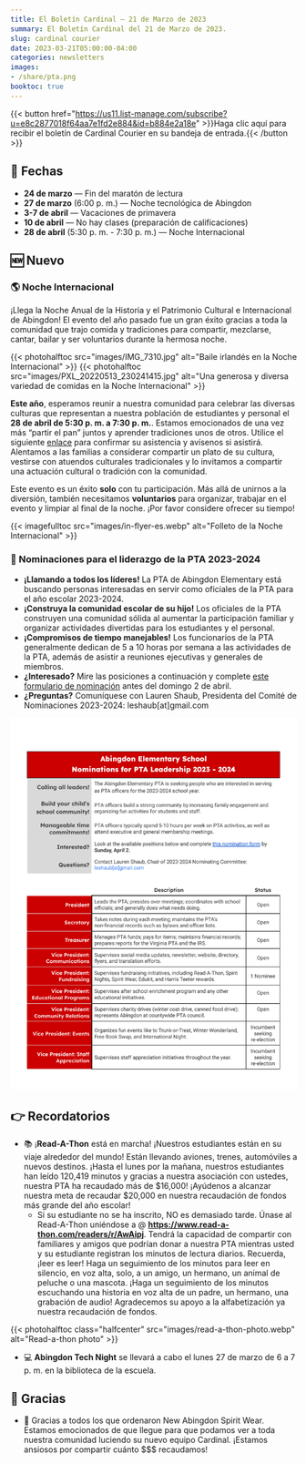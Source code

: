 ```yaml
---
title: El Boletín Cardinal — 21 de Marzo de 2023
summary: El Boletín Cardinal del 21 de Marzo de 2023.
slug: cardinal courier
date: 2023-03-21T05:00:00-04:00
categories: newsletters
images: 
- /share/pta.png
booktoc: true
---
```


{{< button href="https://us11.list-manage.com/subscribe?u=e8c2877018f64aa7e1fd2e884&id=b884e2a18e" >}}Haga clic aquí para recibir el boletín de Cardinal Courier en su bandeja de entrada.{{< /button >}}

## 📅 Fechas

- **24 de marzo** — Fin del maratón de lectura
- **27 de marzo** (6:00 p. m.) — Noche tecnológica de Abingdon
- **3-7 de abril** — Vacaciones de primavera
- **10 de abril** — No hay clases (preparación de calificaciones)
- **28 de abril** (5:30 p. m. - 7:30 p. m.) — Noche Internacional

## 🆕 Nuevo

### 🌎 Noche Internacional

¡Llega la Noche Anual de la Historia y el Patrimonio Cultural e Internacional de Abingdon! El evento del año pasado fue un gran éxito gracias a toda la comunidad que trajo comida y tradiciones para compartir, mezclarse, cantar, bailar y ser voluntarios durante la hermosa noche.

{{< photohalftoc src="images/IMG_7310.jpg" alt="Baile irlandés en la Noche Internacional" >}}
{{< photohalftoc src="images/PXL_20220513_230241415.jpg" alt="Una generosa y diversa variedad de comidas en la Noche Internacional" >}}

**Este año**, esperamos reunir a nuestra comunidad para celebrar las diversas culturas que representan a nuestra población de estudiantes y personal el **28 de abril de 5:30 p. m. a 7:30 p. m.**. Estamos emocionados de una vez más “partir el pan” juntos y aprender tradiciones unos de otros. Utilice el siguiente [enlace](http://shorturl.at/wPTX7) para confirmar su asistencia y avísenos si asistirá. Alentamos a las familias a considerar compartir un plato de su cultura, vestirse con atuendos culturales tradicionales y lo invitamos a compartir una actuación cultural o tradición con la comunidad.

Este evento es un éxito **solo** con tu participación. Más allá de unirnos a la diversión, también necesitamos **voluntarios** para organizar, trabajar en el evento y limpiar al final de la noche. ¡Por favor considere ofrecer su tiempo!

{{< imagefulltoc src="images/in-flyer-es.webp" alt="Folleto de la Noche Internacional" >}}

### 🙋 Nominaciones para el liderazgo de la PTA 2023-2024

- **¡Llamando a todos los líderes!** La PTA de Abingdon Elementary está buscando personas interesadas en servir como oficiales de la PTA para el año escolar 2023-2024.
- **¡Construya la comunidad escolar de su hijo!** Los oficiales de la PTA construyen una comunidad sólida al aumentar la participación familiar y organizar actividades divertidas para los estudiantes y el personal.
- **¡Compromisos de tiempo manejables!** Los funcionarios de la PTA generalmente dedican de 5 a 10 horas por semana a las actividades de la PTA, además de asistir a reuniones ejecutivas y generales de miembros.
- **¿Interesado?** Mire las posiciones a continuación y complete [este formulario de nominación](https://docs.google.com/forms/d/e/1FAIpQLScPl5b8CzjnBYOVNXnR33plv3YKtS6cpMw67xFKSorHwZ7i5g/viewform?usp=share_link) antes del domingo 2 de abril.
- **¿Preguntas?** Comuníquese con Lauren Shaub, Presidenta del Comité de Nominaciones 2023-2024: leshaub[at]gmail.com

<a href="images/nom-flyer.pdf" height="1103" width="875" ><img src="images/nom-flyer.webp" alt="Nominaciones Flyer"></a>

## 👉 Recordatorios

- 📚 ¡**Read-A-Thon** está en marcha! ¡Nuestros estudiantes están en su viaje alrededor del mundo! Están llevando aviones, trenes, automóviles a nuevos destinos. ¡Hasta el lunes por la mañana, nuestros estudiantes han leído 120,419 minutos y gracias a nuestra asociación con ustedes, nuestra PTA ha recaudado más de $16,000! ¡Ayúdenos a alcanzar nuestra meta de recaudar $20,000 en nuestra recaudación de fondos más grande del año escolar!
     - Si su estudiante no se ha inscrito, NO es demasiado tarde. Únase al Read-A-Thon uniéndose a @ **https://www.read-a-thon.com/readers/r/AwAipj**. Tendrá la capacidad de compartir con familiares y amigos que podrían donar a nuestra PTA mientras usted y su estudiante registran los minutos de lectura diarios. Recuerda, ¡leer es leer! Haga un seguimiento de los minutos para leer en silencio, en voz alta, solo, a un amigo, un hermano, un animal de peluche o una mascota. ¡Haga un seguimiento de los minutos escuchando una historia en voz alta de un padre, un hermano, una grabación de audio! Agradecemos su apoyo a la alfabetización ya nuestra recaudación de fondos.

{{< photohalftoc class="halfcenter" src="images/read-a-thon-photo.webp" alt="Read-a-thon photo" >}}

- 💻 **Abingdon Tech Night** se llevará a cabo el lunes 27 de marzo de 6 a 7 p. m. en la biblioteca de la escuela.

## 🙏 Gracias

- 👕 Gracias a todos los que ordenaron New Abingdon Spirit Wear. Estamos emocionados de que llegue para que podamos ver a toda nuestra comunidad luciendo su nuevo equipo Cardinal. ¡Estamos ansiosos por compartir cuánto $$$ recaudamos!